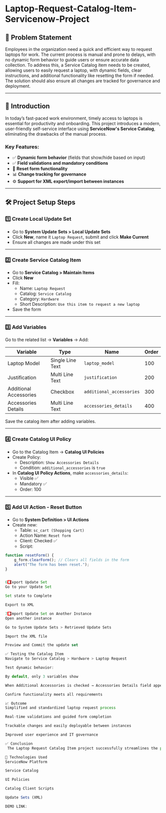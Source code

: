 # Laptop-Request-Catalog-Item-Servicenow-Project

## 📌 Problem Statement

Employees in the organization need a quick and efficient way to request laptops for work. The current process is manual and prone to delays, with no dynamic form behavior to guide users or ensure accurate data collection. To address this, a Service Catalog item needs to be created, allowing users to easily request a laptop, with dynamic fields, clear instructions, and additional functionality like resetting the form if needed. The solution should also ensure all changes are tracked for governance and deployment.

---

## 📘 Introduction

In today’s fast-paced work environment, timely access to laptops is essential for productivity and onboarding. This project introduces a modern, user-friendly self-service interface using **ServiceNow's Service Catalog**, eliminating the drawbacks of the manual process.

### Key Features:
- ✅ **Dynamic form behavior** (fields that show/hide based on input)
- ✅ **Field validations and mandatory conditions**
- 🔁 **Reset form functionality**
- 📊 **Change tracking for governance**
- ⚙️ **Support for XML export/import between instances**

---

## 🛠️ Project Setup Steps

### 1️⃣ Create Local Update Set
- Go to **System Update Sets > Local Update Sets**
- Click **New**, name it `Laptop Request`, submit and click **Make Current**
- Ensure all changes are made under this set

---

### 2️⃣ Create Service Catalog Item
- Go to **Service Catalog > Maintain Items**
- Click **New**  
- Fill:
  - Name: `Laptop Request`
  - Catalog: `Service Catalog`
  - Category: `Hardware`
  - Short Description: `Use this item to request a new laptop`
- Save the form

---

### 3️⃣ Add Variables
Go to the related list → **Variables** → Add:

| Variable | Type            | Name                  | Order |
|----------|-----------------|-----------------------|-------|
| Laptop Model           | Single Line Text  | `laptop_model`          | 100   |
| Justification          | Multi Line Text   | `justification`         | 200   |
| Additional Accessories | Checkbox          | `additional_accessories`| 300   |
| Accessories Details    | Multi Line Text   | `accessories_details`   | 400   |

Save the catalog item after adding variables.

---

### 4️⃣ Create Catalog UI Policy
- Go to the Catalog Item → **Catalog UI Policies**
- Create Policy:
  - Description: `Show Accessories Details`
  - Condition: `additional_accessories` is `true`
- In **Catalog UI Policy Actions**, make `accessories_details`:
  - Visible ✅
  - Mandatory ✅
  - Order: 100

---

### 5️⃣ Add UI Action - Reset Button
- Go to **System Definition > UI Actions**
- Create new:
  - Table: `sc_cart (Shopping Cart)`
  - Action Name: `Reset form`
  - Client: Checked ✅
  - Script:
```javascript
function resetForm() {
    g_form.clearForm(); // Clears all fields in the form
    alert("The form has been reset.");
}


6️⃣ Export Update Set
Go to your Update Set

Set state to Complete

Export to XML

7️⃣ Import Update Set on Another Instance
Open another instance

Go to System Update Sets > Retrieved Update Sets

Import the XML file

Preview and Commit the update set

✅ Testing the Catalog Item
Navigate to Service Catalog > Hardware > Laptop Request

Test dynamic behavior:

By default, only 3 variables show

When Additional Accessories is checked → Accessories Details field appears and becomes mandatory

Confirm functionality meets all requirements

📈 Outcome
Simplified and standardized laptop request process

Real-time validations and guided form completion

Trackable changes and easily deployable between instances

Improved user experience and IT governance

✅ Conclusion
 The Laptop Request Catalog Item project successfully streamlines the process of requesting laptops within the organization by leveraging ServiceNow's Service Catalog capabilities. Through the implementation of a dynamic catalog item, the project ensures that users have an intuitive and user-friendly interface, reducing errors and improving efficiency.This project demonstrates how ServiceNow can be used to replace manual, error-prone processes with automated, efficient, and user-centric solutions. It not only improves service delivery but also enhances employee satisfaction by providing a modern and streamlined request experience.

📂 Technologies Used
ServiceNow Platform

Service Catalog

UI Policies

Catalog Client Scripts

Update Sets (XML)

DEMO LINK:
